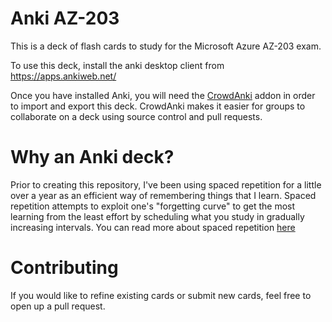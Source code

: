 # Anki AZ-203
This is a deck of flash cards to study for the Microsoft Azure AZ-203 exam. 

To use this deck, install the anki desktop client from https://apps.ankiweb.net/

Once you have installed Anki, you will need the [CrowdAnki](https://ankiweb.net/shared/info/1788670778) addon in order to import and export this deck.  CrowdAnki makes it easier for groups to collaborate on a deck using source control and pull requests.

# Why an Anki deck?

Prior to creating this repository, I've been using spaced repetition for a little over a year as an efficient way of remembering things that I learn.  Spaced repetition attempts to exploit one's "forgetting curve" to get the most learning from the least effort by scheduling what you study in gradually increasing intervals.  You can read more about spaced repetition [here](https://collegeinfogeek.com/spaced-repetition-memory-technique/)

# Contributing
If you would like to refine existing cards or submit new cards, feel free to open up a pull request.
